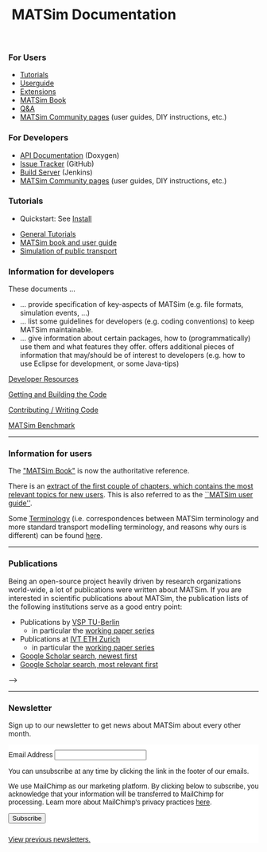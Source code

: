 # <i class="fa fa-book">&nbsp;</i>MATSim Documentation

<br/>

### For Users

- [Tutorials](#tutorials)
- [Userguide](/docs/userguide)
- [Extensions](/extensions)
- [MATSim Book](/the-book)
- [Q&A](/faq)
- [MATSim Community pages](/wiki) (user guides, DIY instructions, etc.)

<!-- </div>
<div class="col-xs-12 col-sm-6" markdown="1"> -->

### For Developers

- [API Documentation](/doxygen) (Doxygen)
- [Issue Tracker](/issuetracker) (GitHub)
- [Build Server](/buildserver) (Jenkins)
- [MATSim Community pages](/wiki) (user guides, DIY instructions, etc.)

<!-- </div>
	</div>
</div> -->

<!-- ------------------------------------------- -->
<!-- ------------------------------------------- -->
<!-- <div class="col-md-6" markdown="1"> -->

### <a name="tutorials"></a>Tutorials

<!-- We have prepared some tutorials which should help you getting started with MATSim. The "General Tutorials" section provides the most in-depth tutorials. -->

- Quickstart: See [Install](/downloads)
<!-- - [MATSim example project](/content/matsim-example-project) -->
- [General Tutorials](/docs/tutorials/general)
- [MATSim book and user guide](/content/matsim-book-and-users-guide)
- [Simulation of public transport](https://github.com/matsim-org/matsim-code-examples/wiki/pt)

<!-- </div> -->

<!-- ------------------------------------------- -->
<!-- ------------------------------------------- -->

<!-- <div class="col-md-6" markdown="1"> -->

### Information for developers

These documents ...

- ... provide specification of key-aspects of MATSim (e.g. file formats, simulation events, ...)
- ... list some guidelines for developers (e.g. coding conventions) to keep MATSim maintainable.
- ... give information about certain packages, how to (programmatically) use them and what features they offer.
  offers additional pieces of information that may/should be of interest to developers (e.g. how to use Eclipse for development, or some Java-tips)

<!-- Other useful links for MATSim developers: -->

[Developer Resources](/content/developer-resources)

[Getting and Building the Code](/docs/devguide/development-environment)

[Contributing / Writing Code](/docs/contributing)

[MATSim Benchmark](/benchmark)

<!-- </div> -->

<!-- ------------------------------------------- -->
<!-- ------------------------------------------- -->

<!-- <div class="col-md-6" markdown="1"> -->

---

### Information for users

The ["MATSim Book"](/the-book) is now the authoritative reference.

There is an [extract of the first couple of chapters, which contains the most relevant topics for new users](/docs/userguide). This is also referred to as the [``MATSim user guide''](/docs/userguide).

Some [Terminology](/docs/userguide/terminology) (i.e. correspondences between MATSim terminology and more standard transport modelling terminology, and reasons why ours is different) can be found [here](/docs/userguide/terminology).

<!-- </div> -->

<!-- ------------------------------------------- -->
<!-- ------------------------------------------- -->
<!-- <div class="col-md-6" markdown="1"> -->

---

### Publications

Being an open-source project heavily driven by research organizations world-wide, a lot of publications were written about MATSim. If you are interested in scientific publications about MATSim, the publication lists of the following institutions serve as a good entry point:

- Publications by [VSP TU-Berlin](http://www.vsp.tu-berlin.de/publications/)
  - in particular the [working paper series](http://www.vsp.tu-berlin.de/publications/vspwp/)
- Publications at [IVT ETH Zurich](http://www.ivt.ethz.ch/vpl/publikationen/)
  - in particular the [working paper series](http://www.ivt.ethz.ch/institut/vpl/publikationen/papers.html)
- [Google Scholar search, newest first](https://scholar.google.com/scholar?hl=en&as_sdt=0,5&q=MATSim&scisbd=1)
- [Google Scholar search, most relevant first](https://scholar.google.com/scholar?hl=en&as_sdt=0%2C5&q=MATSim&btnG=)

<!-- </div>

<!-- ------------------------------------------- -->
<!-- <div class="col-md-6" markdown="1"> --> -->

---

### Newsletter

Sign up to our newsletter to get news about MATSim about every other month.

<!-- Begin MailChimp Signup Form -->
<link href="//cdn-images.mailchimp.com/embedcode/classic-10_7.css" rel="stylesheet" type="text/css">
<style type="text/css">
	#mc_embed_signup{background:#fff; clear:left; font:14px Helvetica,Arial,sans-serif; }
	/* Add your own MailChimp form style overrides in your site stylesheet or in this style block.
	   We recommend moving this block and the preceding CSS link to the HEAD of your HTML file. */
	   #mc_embed_signup form {
	   	padding: 10px 0;
	   }
</style>
<div id="mc_embed_signup">
<form action="https://matsim.us19.list-manage.com/subscribe/post?u=e49ff2b314f16a9bee52060b8&amp;id=8da112ed30" method="post" id="mc-embedded-subscribe-form" name="mc-embedded-subscribe-form" class="validate" target="_blank" novalidate>
    <div id="mc_embed_signup_scroll">
<div class="mc-field-group">
	<label for="mce-EMAIL">Email Address </label>
	<input type="email" value="" name="EMAIL" class="required email" id="mce-EMAIL">
</div>
<div>
	<p>You can unsubscribe at any time by clicking the link in the footer of our emails.</p>
	<p>We use MailChimp as our marketing platform. By clicking below to subscribe, you acknowledge that your information will be transferred to MailChimp for processing. Learn more about MailChimp's privacy practices <a href="https://mailchimp.com/legal/" target="_blank">here</a>.</p>
</div>
	<div id="mce-responses" class="clear">
		<div class="response" id="mce-error-response" style="display:none"></div>
		<div class="response" id="mce-success-response" style="display:none"></div>
	</div>    <!-- real people should not fill this in and expect good things - do not remove this or risk form bot signups-->
    <div style="position: absolute; left: -5000px;" aria-hidden="true"><input type="text" name="b_e49ff2b314f16a9bee52060b8_8da112ed30" tabindex="-1" value=""></div>
    <div class="clear"><input type="submit" value="Subscribe" name="subscribe" id="mc-embedded-subscribe" class="button"></div>
    </div>
</form>
<p><a href="https://us19.campaign-archive.com/home/?u=e49ff2b314f16a9bee52060b8&id=8da112ed30" title="View previous newsletters">View previous newsletters.</a></p>
</div>
<script type='text/javascript' src='//s3.amazonaws.com/downloads.mailchimp.com/js/mc-validate.js'></script><script type='text/javascript'>(function($) {window.fnames = new Array(); window.ftypes = new Array();fnames[0]='EMAIL';ftypes[0]='email';fnames[1]='FNAME';ftypes[1]='text';fnames[2]='LNAME';ftypes[2]='text';fnames[3]='ADDRESS';ftypes[3]='address';fnames[4]='PHONE';ftypes[4]='phone';fnames[5]='BIRTHDAY';ftypes[5]='birthday';}(jQuery));var $mcj = jQuery.noConflict(true);</script>
<!--End mc_embed_signup-->

</div>
